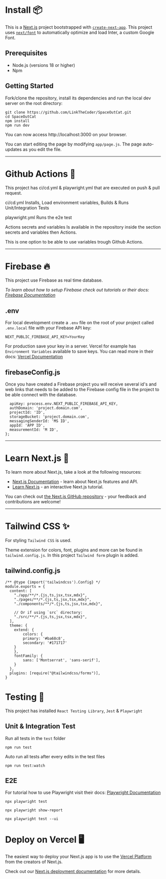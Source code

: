 # Install 📦

This is a [Next.js](https://nextjs.org/) project bootstrapped with [`create-next-app`](https://github.com/vercel/next.js/tree/canary/packages/create-next-app). This project uses [`next/font`](https://nextjs.org/docs/basic-features/font-optimization) to automatically optimize and load Inter, a custom Google Font.

## Prerequisites

- Node.js (versions 18 or higher)
- Npm

## Getting Started

Fork/clone the repository, install its dependencies and run the local dev server
on the root directory:

```console
git clone https://github.com/LinkTheCoder/SpaceOutCat.git
cd SpaceOutCat
npm install
npm run dev
```

You can now access http://localhost:3000 on your browser.

You can start editing the page by modifying `app/page.js`. The page auto-updates as you edit the file.

<hr>

# Github Actions 🏃

This project has ci/cd.yml & playwright.yml that are executed on push & pull request.

ci/cd.yml
Installs, Load environment variables, Builds & Runs Unit/Integration Tests

playwright.yml
Runs the e2e test

Actions secrets and variables
Is available in the repository inside the section secrets and variables then Actions.

This is one option to be able to use variables trough Github Actions.

<hr>

# Firebase 🔥

This project use Firebase as real time database.

_To learn about how to setup Firebase check out tutorials or their docs: [Firebase Documentation](https://firebase.google.com/docs/)_

## .env

For local development create a `.env` file on the root of your project called `.env.local` file with your Firebase API key:

```console
NEXT_PUBLIC_FIREBASE_API_KEY=YourKey
```
For production save your key in a server. 
Vercel for example has ```Environment Variables``` available to save keys. You can read more in their docs: [Vercel Documentation](https://vercel.com/docs/projects/environment-variables )

## firebaseConfig.js

Once you have created a Firebase project you will receive several id's and web links that needs to be added to the Firebase config file in the project to be able connect with the database.

```const firebaseConfig = {
  apiKey: process.env.NEXT_PUBLIC_FIREBASE_API_KEY,
  authDomain: 'project.domain.com',
  projectId: 'ID',
  storageBucket: 'project.domain.com',
  messagingSenderId: 'MS ID',
  appId: 'APP ID',
  measurementId: 'M ID',
};
```
<hr>

# Learn Next.js 📖

To learn more about Next.js, take a look at the following resources:

- [Next.js Documentation](https://nextjs.org/docs) - learn about Next.js features and API.
- [Learn Next.js](https://nextjs.org/learn) - an interactive Next.js tutorial.

You can check out [the Next.js GitHub repository](https://github.com/vercel/next.js/) - your feedback and contributions are welcome!

<hr>

# Tailwind CSS ✨

For styling `Tailwind CSS` is used.

Theme extension for colors, font, plugins and more can be found in `tailwind.config.js`.
In this project `Tailwind form` plugin is added.

## tailwind.config.js
```
/** @type {import('tailwindcss').Config} */
module.exports = {
  content: [
    "./app/**/*.{js,ts,jsx,tsx,mdx}",
    "./pages/**/*.{js,ts,jsx,tsx,mdx}",
    "./components/**/*.{js,ts,jsx,tsx,mdx}",
 
    // Or if using `src` directory:
    "./src/**/*.{js,ts,jsx,tsx,mdx}",
  ],
  theme: {
    extend: {
		colors: {
		primary: '#ba68c8',
		secondary: '#171717'
	}
	},
	fontFamily: {
		sans: ['Montserrat', 'sans-serif'],
	}
  },
  plugins: [require("@tailwindcss/forms")],
}
```

# Testing 🚧

This project has installed `React Testing Library`, `Jest` & `Playwright`

## Unit & Integration Test

Run all tests in the `test` folder
```console
npm run test
```

Auto run all tests after every edits in the test files
```console
npm run test:watch
```

## E2E
For tutorial how to use Playwright visit their docs: [Playwright Documentation](https://playwright.dev/docs/intro)
```console
npx playwright test
```
```console
npx playwright show-report
```
```console
npx playwright test --ui
```

# Deploy on Vercel 🖥️

The easiest way to deploy your Next.js app is to use the [Vercel Platform](https://vercel.com/new?utm_medium=default-template&filter=next.js&utm_source=create-next-app&utm_campaign=create-next-app-readme) from the creators of Next.js.

Check out our [Next.js deployment documentation](https://nextjs.org/docs/deployment) for more details.
